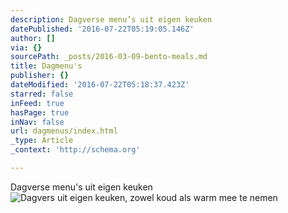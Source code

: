 ```yaml
---
description: Dagverse menu’s uit eigen keuken
datePublished: '2016-07-22T05:19:05.146Z'
author: []
via: {}
sourcePath: _posts/2016-03-09-bento-meals.md
title: Dagmenu's
publisher: {}
dateModified: '2016-07-22T05:18:37.423Z'
starred: false
inFeed: true
hasPage: true
inNav: false
url: dagmenus/index.html
_type: Article
_context: 'http://schema.org'

---
```

Dagverse menu's uit eigen keuken
![Dagvers uit eigen keuken, zowel koud als warm mee te nemen](https://the-grid-user-content.s3-us-west-2.amazonaws.com/7c19a3e0-055d-4774-a6e6-c88278ff902d.jpg)